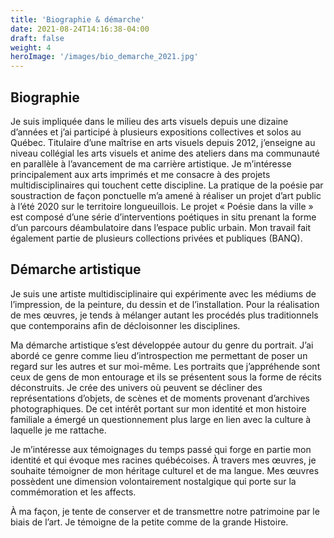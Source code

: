 ```yaml
---
title: 'Biographie & démarche'
date: 2021-08-24T14:16:38-04:00
draft: false
weight: 4
heroImage: '/images/bio_demarche_2021.jpg'
---
```


## Biographie

Je suis impliquée dans le milieu des arts visuels depuis une dizaine d’années et j’ai participé à plusieurs expositions collectives et solos au Québec. Titulaire d’une maîtrise en arts visuels depuis 2012, j’enseigne au niveau collégial les arts visuels et anime des ateliers dans ma communauté en parallèle à l’avancement de ma carrière artistique. Je m’intéresse principalement aux arts imprimés et me consacre à des projets multidisciplinaires qui touchent cette discipline. La pratique de la poésie par soustraction de façon ponctuelle m’a amené à réaliser un projet d’art public à l’été 2020 sur le territoire longueuillois. Le projet « Poésie dans la ville » est composé d’une série d’interventions poétiques in situ prenant la forme d’un parcours déambulatoire dans l’espace public urbain. Mon travail fait également partie de plusieurs collections privées et publiques (BANQ).

## Démarche artistique

Je suis une artiste multidisciplinaire qui expérimente avec les médiums de l’impression, de la peinture, du dessin et de l’installation. Pour la réalisation de mes œuvres, je tends à mélanger autant les procédés plus traditionnels que contemporains afin de décloisonner les disciplines.

Ma démarche artistique s’est développée autour du genre du portrait. J’ai abordé ce genre comme lieu d’introspection me permettant de poser un regard sur les autres et sur moi-même. Les portraits que j’appréhende sont ceux de gens de mon entourage et ils se présentent sous la forme de récits déconstruits. Je crée des univers où peuvent se décliner des représentations d’objets, de scènes et de moments provenant d’archives photographiques. De cet intérêt portant sur mon identité et mon histoire familiale a émergé un questionnement plus large en lien avec la culture à laquelle je me rattache.

Je m’intéresse aux témoignages du temps passé qui forge en partie mon identité et qui évoque mes racines québécoises. À travers mes œuvres, je souhaite témoigner de mon héritage culturel et de ma langue. Mes œuvres possèdent une dimension volontairement nostalgique qui porte sur la commémoration et les affects.

À ma façon, je tente de conserver et de transmettre notre patrimoine par le biais de l’art. Je témoigne de la petite comme de la grande Histoire.
